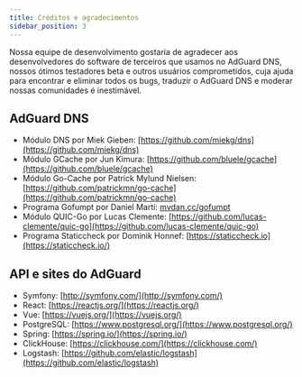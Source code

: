 ```yaml
---
title: Créditos e agradecimentos
sidebar_position: 3
---
```


Nossa equipe de desenvolvimento gostaria de agradecer aos desenvolvedores do software de terceiros que usamos no AdGuard DNS, nossos ótimos testadores beta e outros usuários comprometidos, cuja ajuda para encontrar e eliminar todos os bugs, traduzir o AdGuard DNS e moderar nossas comunidades é inestimável.

## AdGuard DNS

- Módulo DNS por Miek Gieben: [https://github.com/miekg/dns](https://github.com/miekg/dns)
- Módulo GCache por Jun Kimura: [https://github.com/bluele/gcache](https://github.com/bluele/gcache)
- Módulo Go-Cache por Patrick Mylund Nielsen: [https://github.com/patrickmn/go-cache](https://github.com/patrickmn/go-cache)
- Programa Gofumpt por Daniel Martí: [mvdan.cc/gofumpt](https://github.com/mvdan/gofumpt)
- Módulo QUIC-Go por Lucas Clemente: [https://github.com/lucas-clemente/quic-go](https://github.com/lucas-clemente/quic-go)
- Programa Staticcheck por Dominik Honnef: [https://staticcheck.io](https://staticcheck.io/)

## API e sites do AdGuard

- Symfony: [http://symfony.com/](http://symfony.com/)
- React: [https://reactjs.org/](https://reactjs.org/)
- Vue: [https://vuejs.org/](https://vuejs.org/)
- PostgreSQL: [https://www.postgresql.org/](https://www.postgresql.org/)
- Spring: [https://spring.io/](https://spring.io/)
- ClickHouse: [https://clickhouse.com/](https://clickhouse.com/)
- Logstash: [https://github.com/elastic/logstash](https://github.com/elastic/logstash)
